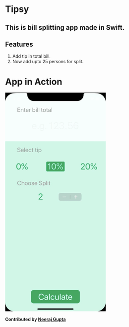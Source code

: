 #  Tipsy
## This is bill splitting app made in Swift.
## Features
1. Add tip in total bill.
2. Now add upto 25 persons for split.

# App in Action
![Tipsy](Tipsy.gif)


**Contributed by [Neeraj Gupta](https://github.com/Neeraj3508)**

